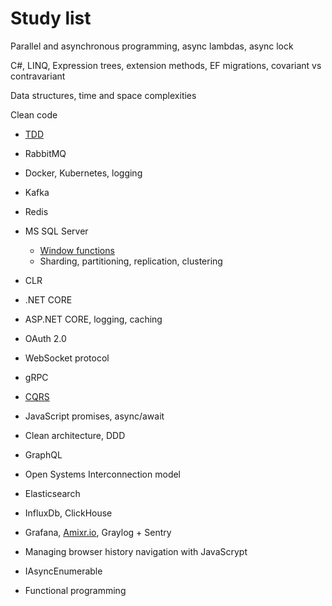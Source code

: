 # Study list

Parallel and asynchronous programming, async lambdas, async lock

C#, LINQ, Expression trees, extension methods, EF migrations, covariant vs contravariant

Data structures, time and space complexities

Clean code

* [TDD](https://www.youtube.com/watch?v=a7BvGBT0gFw)

* RabbitMQ

* Docker, Kubernetes, logging

* Kafka

* Redis

* MS SQL Server
  * [Window functions](https://docs.microsoft.com/en-us/sql/t-sql/queries/select-over-clause-transact-sql?view=sql-server-ver15)
  * Sharding, partitioning, replication, clustering

* CLR

* .NET CORE

* ASP.NET CORE, logging, caching

* OAuth 2.0

* WebSocket protocol

* gRPC

* [CQRS](https://www.youtube.com/watch?v=xKKVW94F2bc)

* JavaScript promises, async/await

* Clean architecture, DDD

* GraphQL

* Open Systems Interconnection model

* Elasticsearch

* InfluxDb, ClickHouse

* Grafana, [Amixr.io](https://amixr.io), Graylog + Sentry

* Managing browser history navigation with JavaScrypt

* IAsyncEnumerable

* Functional programming
